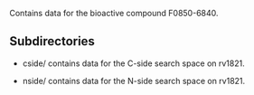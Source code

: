 Contains data for the bioactive compound F0850-6840.

## Subdirectories

- cside/ contains data for the C-side search space on rv1821.

- nside/ contains data for the N-side search space on rv1821.

